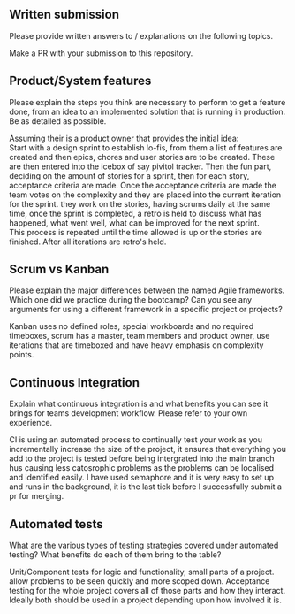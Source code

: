 ## Written submission
Please provide written answers to / explanations on the following topics.

Make a PR with your submission to this repository.

## Product/System features
Please explain the steps you think are necessary to perform to get a feature done, from an idea to an implemented solution that is running in production. Be as detailed as possible.


Assuming their is a product owner that provides the initial idea:  
Start with a design sprint to establish lo-fis, from them a list of features are created and then epics, chores and user stories are to be created.  These are then entered into the icebox of say pivitol tracker.  Then the fun part, deciding on the amount of stories for a sprint, then for each story, acceptance criteria are made.  Once the acceptance criteria are made the team votes on the complexity and they are placed into the current iteration for the sprint.
they work on the stories, having scrums daily at the same time, once the sprint is completed, a retro is held to discuss what has happened, what went well, what can be improved for the next sprint.  
This process is repeated until the time allowed is up or the stories are finished.  After all iterations are retro's held. 



## Scrum vs Kanban
Please explain the major differences between the named Agile frameworks. Which one did we practice during the bootcamp? Can you see any arguments for using a different framework in a specific project or projects?


Kanban uses no defined roles, special workboards and no required timeboxes, scrum has a master, team members and product owner, use iterations that are timeboxed and have heavy emphasis on complexity points.

## Continuous Integration
Explain what continuous integration is and what benefits you can see it brings for teams development workflow. Please refer to your own experience.

CI is using an automated process to continually test your work as you incrementally increase the size of the project, it ensures that everything you add to the project is tested before being intergrated into the main branch hus causing less catosrophic problems as the problems can be localised and identified easily.  I have used semaphore and it is very easy to set up and runs in the background, it is the last tick before I successfully submit a pr for merging.


## Automated tests
What are the various types of testing strategies covered under automated testing? What benefits do each of them bring to the table?

Unit/Component tests for logic and functionality, small parts of a project.  allow problems to be seen quickly and more scoped down.
Acceptance testing for the whole project covers all of those parts and how they interact.  Ideally both should be used in a project depending upon how involved it is.   